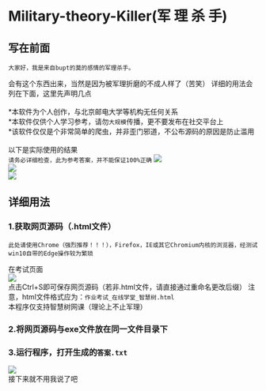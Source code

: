 Military-theory-Killer(军 理 杀 手)
=========
## 写在前面
    大家好，我是来自bupt的莫的感情的军理杀手。
会有这个东西出来，当然是因为被军理折磨的不成人样了（苦笑）
详细的用法会列在下面，这里先声明几点<br><br>
    *本软件为个人创作，与北京邮电大学等机构无任何关系<br>
    *本软件仅供个人学习参考，请勿`大规模`传播，更不要发布在社交平台上<br>
    *该软件仅仅是个非常简单的爬虫，并非歪门邪道，不公布源码的原因是防止滥用<br><br>
以下是实际使用的结果<br>
    `请务必详细检查，此为参考答案，并不能保证100%正确`
![](https://github.com/FAWC-bupt/img/blob/master/1.png)<br>
![](https://github.com/FAWC-bupt/img/blob/master/2.png)<br>
![](https://github.com/FAWC-bupt/img/blob/master/4.png)<br>

## 详细用法
### 1.获取网页源码（.html文件）
    此处请使用Chrome（强烈推荐！！！），Firefox，IE或其它Chromium内核的浏览器，经测试win10自带的Edge操作较为繁琐
在考试页面<br>
![](https://github.com/FAWC-bupt/img/blob/master/5.jpg)<br>
点击Ctrl+S即可保存网页源码（若非.html文件，请直接通过重命名更改后缀）
        注意，html文件格式应为：`作业考试_在线学堂_智慧树.html`<br>
本程序仅支持智慧树网课（理论上不止军理）
### 2.将网页源码与exe文件放在同一文件目录下
### 3.运行程序，打开生成的`答案.txt`
![](https://github.com/FAWC-bupt/img/blob/master/3.png)<br>
    接下来就不用我说了吧

